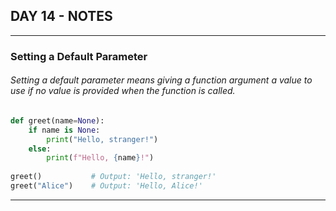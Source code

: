 ## DAY 14 - NOTES
***

### Setting a Default Parameter
###### Setting a default parameter means giving a function argument a value to use if no value is provided when the function is called.
```python
def greet(name=None):
    if name is None:
        print("Hello, stranger!")
    else:
        print(f"Hello, {name}!")
        
greet()           # Output: 'Hello, stranger!'
greet("Alice")    # Output: 'Hello, Alice!'
```
***
